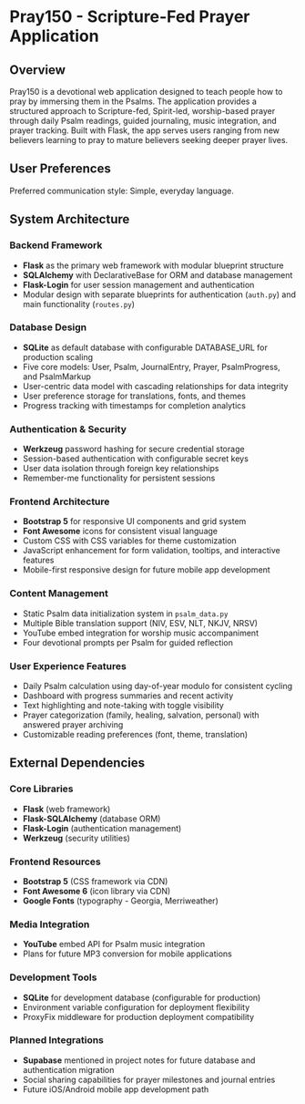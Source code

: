 # Pray150 - Scripture-Fed Prayer Application

## Overview

Pray150 is a devotional web application designed to teach people how to pray by immersing them in the Psalms. The application provides a structured approach to Scripture-fed, Spirit-led, worship-based prayer through daily Psalm readings, guided journaling, music integration, and prayer tracking. Built with Flask, the app serves users ranging from new believers learning to pray to mature believers seeking deeper prayer lives.

## User Preferences

Preferred communication style: Simple, everyday language.

## System Architecture

### Backend Framework
- **Flask** as the primary web framework with modular blueprint structure
- **SQLAlchemy** with DeclarativeBase for ORM and database management
- **Flask-Login** for user session management and authentication
- Modular design with separate blueprints for authentication (`auth.py`) and main functionality (`routes.py`)

### Database Design
- **SQLite** as default database with configurable DATABASE_URL for production scaling
- Five core models: User, Psalm, JournalEntry, Prayer, PsalmProgress, and PsalmMarkup
- User-centric data model with cascading relationships for data integrity
- User preference storage for translations, fonts, and themes
- Progress tracking with timestamps for completion analytics

### Authentication & Security
- **Werkzeug** password hashing for secure credential storage
- Session-based authentication with configurable secret keys
- User data isolation through foreign key relationships
- Remember-me functionality for persistent sessions

### Frontend Architecture
- **Bootstrap 5** for responsive UI components and grid system
- **Font Awesome** icons for consistent visual language
- Custom CSS with CSS variables for theme customization
- JavaScript enhancement for form validation, tooltips, and interactive features
- Mobile-first responsive design for future mobile app development

### Content Management
- Static Psalm data initialization system in `psalm_data.py`
- Multiple Bible translation support (NIV, ESV, NLT, NKJV, NRSV)
- YouTube embed integration for worship music accompaniment
- Four devotional prompts per Psalm for guided reflection

### User Experience Features
- Daily Psalm calculation using day-of-year modulo for consistent cycling
- Dashboard with progress summaries and recent activity
- Text highlighting and note-taking with toggle visibility
- Prayer categorization (family, healing, salvation, personal) with answered prayer archiving
- Customizable reading preferences (font, theme, translation)

## External Dependencies

### Core Libraries
- **Flask** (web framework)
- **Flask-SQLAlchemy** (database ORM)
- **Flask-Login** (authentication management)
- **Werkzeug** (security utilities)

### Frontend Resources
- **Bootstrap 5** (CSS framework via CDN)
- **Font Awesome 6** (icon library via CDN)
- **Google Fonts** (typography - Georgia, Merriweather)

### Media Integration
- **YouTube** embed API for Psalm music integration
- Plans for future MP3 conversion for mobile applications

### Development Tools
- **SQLite** for development database (configurable for production)
- Environment variable configuration for deployment flexibility
- ProxyFix middleware for production deployment compatibility

### Planned Integrations
- **Supabase** mentioned in project notes for future database and authentication migration
- Social sharing capabilities for prayer milestones and journal entries
- Future iOS/Android mobile app development path